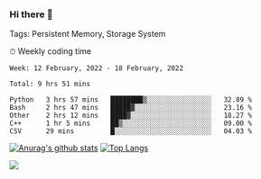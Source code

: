 ### Hi there 👋

Tags: Persistent Memory, Storage System

<!--

[![Anurag's github stats](https://github-readme-stats.vercel.app/api?username=wwyf)](https://github.com/anuraghazra/github-readme-stats)

[![Anurag's github stats](https://github-readme-stats.vercel.app/api?username=wwyf&count_private=true)](https://github.com/anuraghazra/github-readme-stats)


[![Top Langs](https://github-readme-stats.vercel.app/api/top-langs/?username=wwyf&count_private=true&&hide=jupyter%20notebook,html)](https://github.com/anuraghazra/github-readme-stats)



-->


⏱ Weekly coding time

<!--START_SECTION:waka-->
```text
Week: 12 February, 2022 - 18 February, 2022

Total: 9 hrs 51 mins

Python   3 hrs 57 mins   ████████▒░░░░░░░░░░░░░░░░   32.89 % 
Bash     2 hrs 47 mins   █████▓░░░░░░░░░░░░░░░░░░░   23.16 % 
Other    2 hrs 12 mins   ████▓░░░░░░░░░░░░░░░░░░░░   18.27 % 
C++      1 hr 5 mins     ██▒░░░░░░░░░░░░░░░░░░░░░░   09.00 % 
CSV      29 mins         █░░░░░░░░░░░░░░░░░░░░░░░░   04.03 % 
```
<!--END_SECTION:waka-->



[![Anurag's github stats](https://github-readme-stats.vercel.app/api?username=wwyf&count_private=true&show_icons=true&hide_border=true)](https://github.com/anuraghazra/github-readme-stats) [![Top Langs](https://github-readme-stats.vercel.app/api/top-langs/?username=wwyf&count_private=true&hide=jupyter%20notebook,html,OpenEdge%20ABL&langs_count=10&layout=compact&hide_border=true)](https://github.com/anuraghazra/github-readme-stats)

<!--

[![willianrod's wakatime stats](https://github-readme-stats.vercel.app/api/wakatime?username=wwyf)](https://github.com/anuraghazra/github-readme-stats)


-->

![](https://hit.yhype.me/github/profile?user_id=23121291)
